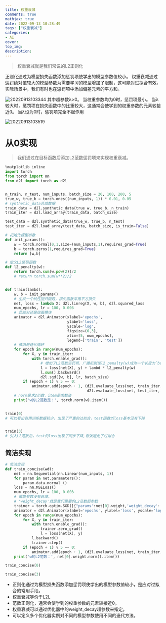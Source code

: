 ```yaml
---
title: 权重衰减
comments: true
mathjax: true
date: 2022-09-13 10:28:49
tags: ["权重衰减"]
categories:
- AI
cover:
top_img:
description:
---
```

<script type="text/javascript" src="/js/src/bai.js"></script>

> 权重衰减就是我们常说的L2正则化


正则化通过为模型损失函数添加惩罚项使学出的模型参数值较小。
权重衰减通过惩罚绝对值较大的模型参数为需要学习的模型增加了限制，这可能对过拟合有效。实际场景中，我们有时也在惩罚项中添加偏差元素的平方和。

![20220913103344](http://image.xpshuai.cn/20220913103344.png)
其中超参数λ>0。
当权重参数均为0时，惩罚项最小。
当λ较大时，惩罚项在损失函数中的比重较大，这通常会使学到的权重参数的元素较接近0。
当λ设为0时，惩罚项完全不起作用

![20220913103519](http://image.xpshuai.cn/20220913103519.png)

# 从0实现
> 我们通过在目标函数后添加L2范数惩罚项来实现权重衰减。

```python
%matplotlib inline
import torch
from torch import nn
from d2l import torch as d2l


n_train, n_test, num_inputs, batch_size = 20, 100, 200, 5
true_w, true_b = torch.ones((num_inputs, 1)) * 0.01, 0.05
# synthetic_data合成数据
train_data = d2l.synthetic_data(true_w, true_b, n_train)
train_iter = d2l.load_array(train_data, batch_size)

test_data = d2l.synthetic_data(true_w, true_b, n_test)
test_iter = d2l.load_array(test_data, batch_size, is_train=False)

# 初始化模型参数
def init_params():
    w = torch.normal(0,1,size=(num_inputs,1),requires_grad=True)
    b = torch.zeros(1,requires_grad=True)
    return [w,b]

# 定义L2惩罚函数
def l2_penalty(w):
    return torch.sum(w.pow(2))/2
    # return torch.sum(w**2)/2


def train(lambd):
    w, b = init_params()
    # 生成一个线性回归函数，损失函数采用平方损失
    net, loss = lambda X: d2l.linreg(X, w, b), d2l.squared_loss
    num_epochs, lr = 100, 0.003
    # 此部分还是绘画模块
    animator = d2l.Animator(xlabel='epochs',
                            ylabel='loss',
                            yscale='log',
                            figsize=(6,3),
                            xlim=[5, num_epochs],
                            legend=['train', 'test'])
    # 依旧是迭代循环
    for epoch in range(num_epochs):
        for X, y in train_iter:
            with torch.enable_grad():
                # 增加了L2范数惩罚项，⼴播机制使l2_penalty(w)成为⼀个⻓度为`batch_size`的向量。
                l = loss(net(X), y) + lambd * l2_penalty(w)
                l.sum().backward()
                d2l.sgd([w, b], lr, batch_size)
        if (epoch + 1) % 5 == 0:
            animator.add(epoch + 1, (d2l.evaluate_loss(net, train_iter, loss),
                                     d2l.evaluate_loss(net, test_iter, loss)))
    # norm是求2范数，item是求数值
    print('w的L2范数是：', torch.norm(w).item())
  

train(0)
# 可以看出有用训练数据较少，出现了严重的过拟合，test函数的loss基本没有下降


train(3)
# 引入L2范数后，test的loss出现了同步下降,有效避免了过拟合
```

## 简洁实现
```python
# 简洁实现
def train_concise(wd):
    net = nn.Sequential(nn.Linear(num_inputs, 1))
    for param in net.parameters():
        param.data.normal_()
    loss = nn.MSELoss()
    num_epochs, lr = 100, 0.003
    # 偏置参数没有衰减。
    # 'weight_decay'就是我们需要的L2范数超参数
    trainer = torch.optim.SGD([{"params":net[0].weight,'weight_decay': wd},{"params":net[0].bias}], lr=lr)
    animator = d2l.Animator(xlabel='epochs', ylabel='loss', yscale='log',xlim=[5, num_epochs], legend=['train', 'test'])
    for epoch in range(num_epochs):
        for X, y in train_iter:
            with torch.enable_grad():
                trainer.zero_grad()
                l = loss(net(X), y)
            l.backward()
            trainer.step()
        if (epoch + 1) % 5 == 0:
            animator.add(epoch + 1, (d2l.evaluate_loss(net, train_iter, loss),d2l.evaluate_loss(net, test_iter, loss)))
    print('w的L2范数：', net[0].weight.norm().item())

train_concise(0)

train_concise(3)
```


- 正则化通过为模型损失函数添加惩罚项使学出的模型参数值较小，是应对过拟合的常用手段。
- 权重衰减等价于L2L 
- 范数正则化，通常会使学到的权重参数的元素较接近0。
- 权重衰减可以通过优化器中的weight_decay超参数来指定。
- 可以定义多个优化器实例对不同的模型参数使用不同的迭代方法。

